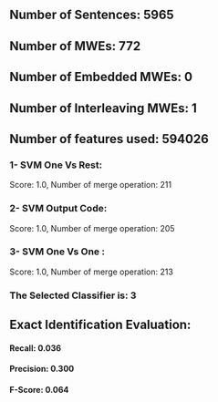 ## Number of Sentences: 5965
## Number of MWEs: 772

## Number of Embedded MWEs: 0

## Number of Interleaving MWEs: 1
## Number of features used: 594026

### 1- SVM One Vs Rest: 
Score: 1.0, Number of merge operation: 211
### 2- SVM Output Code: 
Score: 1.0, Number of merge operation: 205
### 3- SVM One Vs One : 
Score: 1.0, Number of merge operation: 213
### The Selected Classifier is: 3
## Exact Identification Evaluation: 
#### Recall: 0.036
#### Precision: 0.300
#### F-Score: 0.064
